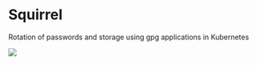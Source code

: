 # Squirrel

Rotation of passwords and storage using gpg applications in Kubernetes

<img src="https://raw.githubusercontent.com/tedezed/slug-containers/master/docs/img/Squirrel.png">
